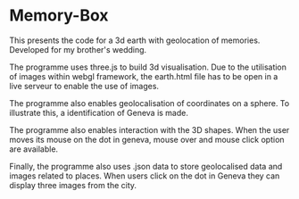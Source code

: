 # Memory-Box

This presents the code for a 3d earth with geolocation of memories. Developed for my brother's wedding. 

The programme uses three.js to build 3d visualisation. Due to the utilisation of images within webgl framework, the earth.html file has to be open in a live serveur to enable the use of images. 

The programme also enables geolocalisation of coordinates on a sphere. To illustrate this, a identification of Geneva is made. 

The programme also enables interaction with the 3D shapes. When the user moves its mouse on the dot in geneva, mouse over and mouse click option are available. 

Finally, the programme also uses .json data to store geolocalised data and images related to places. When users click on the dot in Geneva they can display three images from the city.


